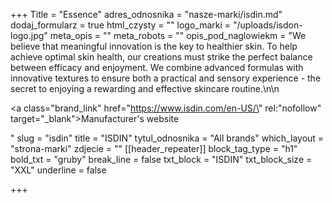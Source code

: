 +++
Title = "Essence"
adres_odnosnika = "nasze-marki/isdin.md"
dodaj_formularz = true
html_czysty = ""
logo_marki = "/uploads/isdon-logo.jpg"
meta_opis = ""
meta_robots = ""
opis_pod_naglowiekm = "We believe that meaningful innovation is the key to healthier skin. To help achieve optimal skin health, our creations must strike the perfect balance between efficacy and enjoyment. We combine advanced formulas with innovative textures to ensure both a practical and sensory experience - the secret to enjoying a rewarding and effective skincare routine.\n\n    <p><a class=\"brand_link\" href=\"https://www.isdin.com/en-US/\" rel:\"nofollow\" target=\"_blank\">Manufacturer's website</a></p>"
slug = "isdin"
title = "ISDIN"
tytul_odnosnika = "All brands"
which_layout = "strona-marki"
zdjecie = ""
[[header_repeater]]
block_tag_type = "h1"
bold_txt = "gruby"
break_line = false
txt_block = "ISDIN"
txt_block_size = "XXL"
underline = false

+++
